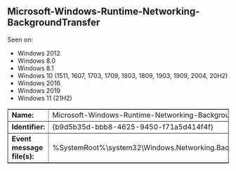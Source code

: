 ## Microsoft-Windows-Runtime-Networking-BackgroundTransfer

Seen on:
* Windows 2012
* Windows 8.0
* Windows 8.1
* Windows 10 (1511, 1607, 1703, 1709, 1803, 1809, 1903, 1909, 2004, 20H2)
* Windows 2016
* Windows 2019
* Windows 11 (21H2)

<table border="1" class="docutils">
  <tbody>
    <tr>
      <td><b>Name:</b></td>
      <td>Microsoft-Windows-Runtime-Networking-BackgroundTransfer</td>
    </tr>
    <tr>
      <td><b>Identifier:</b></td>
      <td>{b9d5b35d-bbb8-4625-9450-f71a5d414f4f}</td>
    </tr>
    <tr>
      <td><b>Event message file(s):</b></td>
      <td>%SystemRoot%\system32\Windows.Networking.BackgroundTransfer.dll</td>
    </tr>
  </tbody>
</table>

&nbsp;

